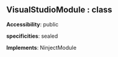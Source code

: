 ## **VisualStudioModule** : class
**Accessibility**: public

**specificities**: sealed

**Implements**: NinjectModule

